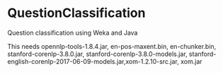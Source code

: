 # QuestionClassification
Question classification using Weka and Java

This needs opennlp-tools-1.8.4.jar, en-pos-maxent.bin, en-chunker.bin, stanford-corenlp-3.8.0.jar, stanford-corenlp-3.8.0-models.jar, 
stanford-english-corenlp-2017-06-09-models.jar,xom-1.2.10-src.jar, xom.jar
